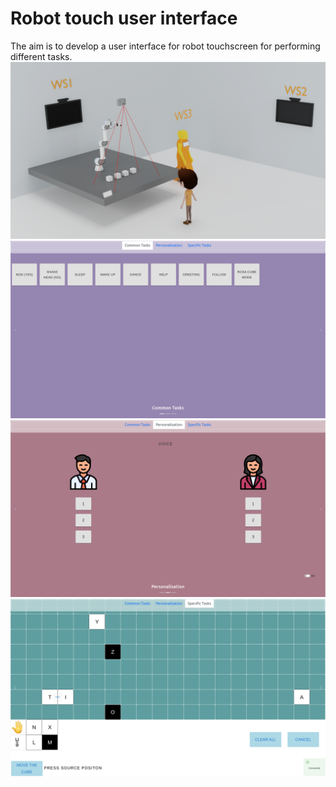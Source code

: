 # Robot touch user interface

The aim is to develop a user interface for robot touchscreen for performing different tasks. 
![](Image/scenario.png)
![](Image/1.png)
![](Image/2.png)
![](Image/3.png)







